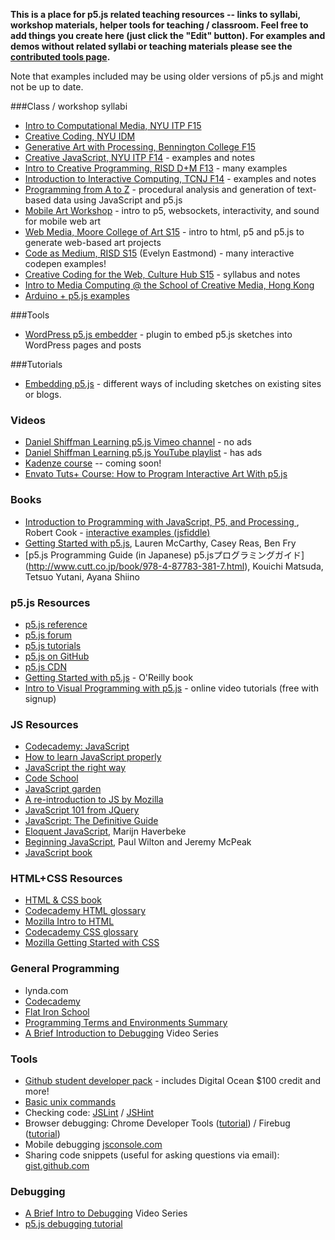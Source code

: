 **This is a place for p5.js related teaching resources -- links to syllabi, workshop materials, helper tools for teaching / classroom. Feel free to add things you create here (just click the "Edit" button). For examples and demos without related syllabi or teaching materials please see the [contributed tools page](https://github.com/processing/p5.js/wiki/Contributed-Tools,-Projects,-Demos).**

Note that examples included may be using older versions of p5.js and might not be up to date.


###Class / workshop syllabi

* [Intro to Computational Media, NYU ITP F15](https://github.com/ITPNYU/ICM-2015)
* [Creative Coding, NYU IDM](http://creative-coding.decontextualize.com/)
* [Generative Art with Processing, Bennington College F15](http://curriculum.bennington.edu/fall2015/2015/05/14/generative-art-with-processing/)
* [Creative JavaScript, NYU ITP F14](http://github.com/lmccart/itp-creative-js) - examples and notes
* [Intro to Creative Programming, RISD D+M F13](http://risd-creative-programming.github.io/fa13-introtocreativeprogramming/index.html) - many examples
* [Introduction to Interactive Computing, TCNJ F14](http://coursescript.com/calendar.php?course=5) - examples and notes
* [Programming from A to Z](https://github.com/shiffman/Programming-from-A-to-Z-F15) - procedural analysis and generation of text-based data using JavaScript and p5.js
* [Mobile Art Workshop](https://github.com/whichlight/mobile-art-intro) - intro to p5, websockets, interactivity, and sound for mobile web art
* [Web Media, Moore College of Art S15](https://github.com/lee2sman/PDA203WebMedia) - intro to html, p5 and p5.js to generate web-based art projects
* [Code as Medium, RISD S15](http://risd-creative-programming.github.io/s15-codeasmedium/examples.html) (Evelyn Eastmond) - many interactive codepen examples!
* [Creative Coding for the Web, Culture Hub S15](https://github.com/futuremarc/p5-creative-coding-course) - syllabus and notes
* [Intro to Media Computing @ the School of Creative Media, Hong Kong](http://rednoise.org/imc)
* [Arduino + p5.js examples](https://github.com/tigoe/GraphingSketches)

###Tools
* [WordPress p5.js embedder](https://wordpress.org/plugins/p5-embedder/) - plugin to embed p5.js sketches into WordPress pages and posts

###Tutorials
* [Embedding p5.js](https://github.com/processing/p5.js/wiki/Embedding-p5.js) - different ways of including sketches on existing sites or blogs.


### Videos
- [Daniel Shiffman Learning p5.js Vimeo channel](https://vimeo.com/channels/learningp5js/) - no ads
- [Daniel Shiffman Learning p5.js YouTube playlist](https://www.youtube.com/playlist?list=PLRqwX-V7Uu6Zy51Q-x9tMWIv9cueOFTFA) - has ads
- [Kadenze course](https://www.kadenze.com/courses/introduction-to-programming-for-the-visual-arts-with-p5-js/info) -- coming soon!
- [Envato Tuts+ Course: How to Program Interactive Art With p5.js](https://code.tutsplus.com/courses/how-to-program-interactive-art-with-p5js)

### Books 
* [Introduction to Programming with JavaScript, P5, and Processing ](http://www.amazon.com/Introduction-Programming-JavaScript-Processing-Cooks-ebook/dp/B010R0VMQS), Robert Cook - [interactive examples (jsfiddle)](http://jsfiddle.net/user/bobcook/fiddles/)
* [Getting Started with p5.js](http://amzn.to/1PmztVt), Lauren McCarthy, Casey Reas, Ben Fry
* [p5.js Programming Guide (in Japanese) p5.jsプログラミングガイド] (http://www.cutt.co.jp/book/978-4-87783-381-7.html), Kouichi Matsuda, Tetsuo Yutani, Ayana Shiino

### p5.js Resources
* [p5.js reference](http://p5js.org/reference)
* [p5.js forum](http://forum.processing.org/two/)
* [p5.js tutorials](http://p5js.org/tutorials/)
* [p5.js on GitHub](https://github.com/lmccart/p5.js)
* [p5.js CDN](http://cdnjs.com/libraries/p5.js)
* [Getting Started with p5.js](http://www.amazon.com/Make-Interactive-Graphics-JavaScript-Processing/dp/1457186772) - O'Reilly book
* [Intro to Visual Programming with p5.js](https://www.kadenze.com/courses/introduction-to-programming-for-the-visual-arts-with-p5-js) - online video tutorials (free with signup)

### JS Resources
* [Codecademy: JavaScript](http://www.codecademy.com/tracks/javascript)
* [How to learn JavaScript properly](http://javascriptissexy.com/how-to-learn-javascript-properly/)
* [JavaScript the right way](http://www.jstherightway.org/)
* [Code School](https://www.codeschool.com/paths/javascript)
* [JavaScript garden](http://bonsaiden.github.io/JavaScript-Garden/)
* [A re-introduction to JS by Mozilla](https://developer.mozilla.org/en-US/docs/Web/JavaScript/A_re-introduction_to_JavaScript)
* [JavaScript 101 from JQuery](https://learn.jquery.com/javascript-101/)
* [JavaScript: The Definitive Guide](http://shop.oreilly.com/product/9780596000486.do)
* [Eloquent JavaScript](http://eloquentjavascript.net/contents.html), Marijn Haverbeke
* [Beginning JavaScript](http://www.amazon.com/Beginning-JavaScript-Paul-Wilton/dp/0470525932), Paul Wilton and Jeremy McPeak
* [JavaScript book](http://www.javascriptbook.com/)

### HTML+CSS Resources
* [HTML & CSS book](http://www.htmlandcssbook.com/)
* [Codecademy HTML glossary](https://www.codecademy.com/glossary/html#attributes)
* [Mozilla Intro to HTML](https://developer.mozilla.org/en-US/docs/Web/Guide/HTML/Introduction)
* [Codecademy CSS glossary](https://www.codecademy.com/glossary/css)
* [Mozilla Getting Started with CSS](https://developer.mozilla.org/en-US/docs/Web/Guide/CSS/Getting_started)

### General Programming
* lynda.com
* [Codecademy](http://www.codecademy.com/)
* [Flat Iron School](http://prework.flatironschool.com/web-development/)
* [Programming Terms and Environments Summary](https://itp.nyu.edu/physicalcomputing/lessons/programming/programming-terms-and-programming-environments/)
* [A Brief Introduction to Debugging](http://vimeo.com/channels/debugging) Video Series

### Tools
* [Github student developer pack](https://education.github.com/pack) - includes Digital Ocean $100 credit and more!
* [Basic unix commands](http://www.webmonkey.com/2010/02/learn_enough_unix_for_your_resume/#Basic_Commands)
* Checking code: [JSLint](http://www.jslint.com/) / [JSHint](http://www.jshint.com)
* Browser debugging: Chrome Developer Tools ([tutorial](https://developer.chrome.com/extensions/tut_debugging)) / Firebug ([tutorial](http://www.developerfusion.com/article/139949/debugging-javascript-with-firebug/))
* Mobile debugging [jsconsole.com](http://jsconsole.com)
* Sharing code snippets (useful for asking questions via email): [gist.github.com](http://gist.github.com)

### Debugging
* [A Brief Intro to Debugging](http://vimeo.com/channels/debugging) Video Series
* [p5.js debugging tutorial]()
